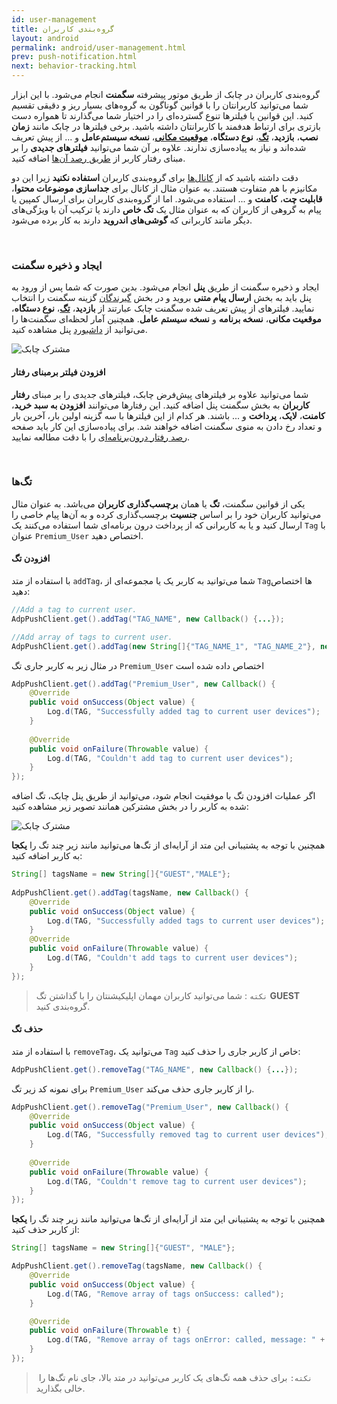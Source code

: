 ```yaml
---
id: user-management
title: گروه‌بندی کاربران
layout: android
permalink: android/user-management.html
prev: push-notification.html
next: behavior-tracking.html
---
```


گروه‌بندی کاربران در چابک از طریق موتور پیشرفته **سگمنت** انجام می‌شود. با این ابزار شما می‌توانید کاربرانتان را با قوانین گوناگون به گروه‌های بسیار ریز و دقیقی تقسیم کنید. این قوانین یا فیلترها تنوع گسترده‌ای را در اختیار شما می‌گذارند تا همواره دست بازتری برای ارتباط هدفمند با کاربرانتان داشته باشید. برخی فیلترها در چابک مانند **زمان نصب**، **بازدید**، [**تگ**](/android/user-management.html#تگها)،‌ **نوع دستگاه**، [**موقعیت مکانی**](/android/location-tracking.html)، **نسخه سیستم‌عامل** و ... از پیش تعریف شده‌اند و نیاز به پیاده‌سازی ندارند. علاوه بر آن شما می‌توانید **فیلترهای جدیدی** را بر مبنای رفتار کاربر از [طریق رصد آن‌ها](/android/user-management.html#افزودن-فیلتر-برمبنای-رفتار) اضافه کنید.

دقت داشته باشید که از [کانال‌ها](/android/chabok-messaging.html#کانال) برای گروه‌بندی کاربران **استفاده نکنید** زیرا این دو مکانیزم با هم متفاوت هستند. به عنوان مثال از کانال برای **جداسازی موضوعات محتوا**، **قابلیت چت**، **کامنت** و ... استفاده می‌شود. اما از گروه‌بندی کاربران برای ارسال کمپین یا پیام به گروهی از کاربران که به عنوان مثال یک **تگ خاص** دارند یا ترکیب آن با ویژگی‌های دیگر مانند کاربرانی که **گوشی‌های اندروید** دارند به کار برده می‌شود.

<Br>

### ایجاد و ذخیره سگمنت

ایجاد و ذخیره سگمنت از طریق **پنل** انجام می‌شود. بدین صورت که شما پس از ورود به  پنل باید به بخش **ارسال پیام متنی** بروید و در بخش [گیرندگان](/panel/send.html#مخاطبان-پیام) گزینه سگمنت را انتخاب نمایید. فیلترهای از پیش تعریف شده سگمنت چابک عبارتند از **بازدید**، **[تگ](/android/user-management.html#تگها)**، **نوع دستگاه**، **موقعیت مکانی**، **نسخه برنامه** و **نسخه سیستم عامل**. همچنین آمار لحظه‌ای سگمنت‌ها را می‌توانید از [داشبورد](/panel/dashboard.html#سگمنت) پنل مشاهده کنید.

![مشترک چابک](http://uupload.ir/files/9vyi_segment.png)

#### افزودن فیلتر برمبنای رفتار

شما می‌توانید علاوه بر فیلترهای پیش‌فرض چابک، فیلترهای جدیدی را بر مبنای **رفتار کاربران** به بخش سگمنت پنل اضافه کنید. این رفتارها می‌توانند **افزودن به سبد خرید**، **کامنت**، **لایک**، **پرداخت** و ... باشند. هر کدام از این فیلترها با سه گزینه اولین بار، آخرین بار و تعداد رخ دادن به منوی سگمنت اضافه خواهند شد. برای پیاده‌سازی این کار باید صفحه [رصد رفتار درون‌برنامه‌ای](/android/behavior-tracking) را با دقت مطالعه نمایید.

<Br>

### تگ‌ها

یکی از قوانین سگمنت، **تگ** یا همان **برچسب‌گذاری کاربران** می‌باشد. به عنوان مثال می‌توانید کاربران خود را بر اساس **جنسیت** برچسب‌گذاری کرده و به آن‌ها پیام خاصی را ارسال کنید و یا به کاربرانی که از پرداخت درون برنامه‌ای شما استفاده می‌کنند یک `Tag` با عنوان `Premium_User` اختصاص دهید.

#### افزودن تگ

با استفاده از متد `addTag`، شما می‌توانید به کاربر یک یا مجموعه‌ای از `Tag`ها اختصاص دهید:

```java
//Add a tag to current user.
AdpPushClient.get().addTag("TAG_NAME", new Callback() {...});

//Add array of tags to current user.
AdpPushClient.get().addTag(new String[]{"TAG_NAME_1", "TAG_NAME_2"}, new Callback() {...});
```
در مثال زیر به کاربر جاری تگ `Premium_User` اختصاص داده شده است
```java
AdpPushClient.get().addTag("Premium_User", new Callback() {  
	@Override  
	public void onSuccess(Object value) {  
		Log.d(TAG, "Successfully added tag to current user devices");  
	}  
  
	@Override  
	public void onFailure(Throwable value) {  
		Log.d(TAG, "Couldn't add tag to current user devices");  
	}  
});
```
اگر عملیات افزودن تگ با موفقیت انجام شود، می‌توانید از طریق پنل چابک، تگ اضافه شده به کاربر را در بخش مشترکین همانند تصویر زیر مشاهده کنید:

![مشترک چابک](http://uupload.ir/files/jse9_addtag.png)

همچنین با توجه به پشتیبانی این متد از آرایه‌ای از تگ‌ها می‌توانید مانند زیر چند تگ را **یکجا** به کاربر اضافه کنید:

```java
String[] tagsName = new String[]{"GUEST","MALE"};  
  
AdpPushClient.get().addTag(tagsName, new Callback() {  
	@Override  
	public void onSuccess(Object value) {  
		Log.d(TAG, "Successfully added tags to current user devices");  
	}  
	@Override  
	public void onFailure(Throwable value) {  
		Log.d(TAG, "Couldn't add tags to current user devices");  
	}  
});
```
> `نکته` : شما می‌توانید کاربران مهمان اپلیکیشنتان را با گذاشتن تگ **GUEST** گروه‌بندی کنید.

#### حذف تگ
با استفاده از متد `removeTag`، می‌توانید یک `Tag` خاص از کاربر جاری را حذف کنید:

```java
AdpPushClient.get().removeTag("TAG_NAME", new Callback() {...});
```
برای نمونه کد زیر تگ `Premium_User` را از کاربر جاری حذف می‌کند.

```java
AdpPushClient.get().removeTag("Premium_User", new Callback() {  
	@Override  
	public void onSuccess(Object value) {  
		Log.d(TAG, "Successfully removed tag to current user devices");  
	}  
  
	@Override  
	public void onFailure(Throwable value) {  
		Log.d(TAG, "Couldn't remove tag to current user devices");  
	}  
});
```

همچنین با توجه به پشتیبانی این متد از آرایه‌ای از تگ‌ها می‌توانید مانند زیر چند تگ را **یکجا** از کاربر حذف کنید:

```java
String[] tagsName = new String[]{"GUEST", "MALE"};

AdpPushClient.get().removeTag(tagsName, new Callback() {
	@Override
	public void onSuccess(Object value) {
		Log.d(TAG, "Remove array of tags onSuccess: called");
	}

	@Override
	public void onFailure(Throwable t) {
		Log.d(TAG, "Remove array of tags onError: called, message: " + t.getMessage());
	}
});
```

> ‌ `نکته:` برای حذف همه تگ‌های یک کاربر می‌توانید در متد بالا، جای نام تگ‌ها را خالی بگذارید.
